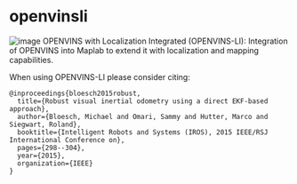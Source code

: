 openvinsli
=================
![image](https://user-images.githubusercontent.com/5337083/29980744-5ddf7764-8f4b-11e7-8181-1c1712e215c4.png)
OPENVINS with Localization Integrated (OPENVINS-LI): 
Integration of OPENVINS into Maplab to extend it with localization and mapping capabilities.

When using OPENVINS-LI please consider citing:
```
@inproceedings{bloesch2015robust,
  title={Robust visual inertial odometry using a direct EKF-based approach},
  author={Bloesch, Michael and Omari, Sammy and Hutter, Marco and Siegwart, Roland},
  booktitle={Intelligent Robots and Systems (IROS), 2015 IEEE/RSJ International Conference on},
  pages={298--304},
  year={2015},
  organization={IEEE}
}
```
